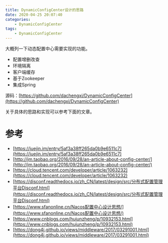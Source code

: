 ```yaml
---
title: DynamicConfigCenter设计的思路
date: 2020-04-25 20:07:40
categories: 
	- DynamicConfigCenter
tags:
	- DynamicConfigCenter
---
```




大概列一下动态配置中心需要实现的功能。

<!--more-->

- 配置增删改查
- 环境隔离
- 客户端缓存
- 基于Zookeeper
- 集成Spring

源码：[https://github.com/dachengxi/DynamicConfigCenter](https://github.com/dachengxi/DynamicConfigCenter)

关于具体的思路和实现可以参考下面的文章。

# 参考

- [https://juejin.im/entry/5af3a38ff265da0b9e6511c7](https://juejin.im/entry/5af3a38ff265da0b9e6511c7)
- [http://jm.taobao.org/2016/09/28/an-article-about-config-center/](http://jm.taobao.org/2016/09/28/an-article-about-config-center/)
- [https://cloud.tencent.com/developer/article/1063232](https://cloud.tencent.com/developer/article/1063232)
- [https://disconf.readthedocs.io/zh_CN/latest/design/src/分布式配置管理平台Disconf.html](https://disconf.readthedocs.io/zh_CN/latest/design/src/分布式配置管理平台Disconf.html)
- [https://www.sfanonline.cn/Nacos配置中心设计思想/](https://www.sfanonline.cn/Nacos配置中心设计思想/)
- [https://www.cnblogs.com/hujunzheng/p/10932153.html](https://www.cnblogs.com/hujunzheng/p/10932153.html)
- [https://dong4j.github.io/views/middleware/2017/03291001.html](https://dong4j.github.io/views/middleware/2017/03291001.html)


